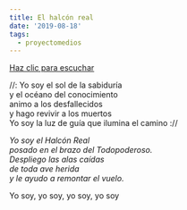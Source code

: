 ```yaml
---
title: El halcón real
date: '2019-08-18'
tags:
  - proyectomedios
---
```

[Haz clic para escuchar](https://www.musicaparalatransformacion.com/musica)

//: Yo soy el sol de la sabiduría\
y el océano del conocimiento\
animo a los desfallecidos\
y hago revivir a los muertos\
Yo soy la luz de guía que ilumina el camino ://   

_Yo soy el Halcón Real_\
_posado en el brazo del Todopoderoso._\
_Despliego las alas caídas_\
_de toda ave herida_\
_y le ayudo a remontar el vuelo._   

Yo soy, yo soy, yo soy, yo soy
